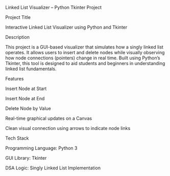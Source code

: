 Linked List Visualizer – Python Tkinter Project

Project Title

Interactive Linked List Visualizer using Python and Tkinter

Description

This project is a GUI-based visualizer that simulates how a singly linked list operates. It allows users to insert and delete nodes while visually observing how node connections (pointers) change in real time. Built using Python’s Tkinter, this tool is designed to aid students and beginners in understanding linked list fundamentals.

Features

Insert Node at Start

Insert Node at End

Delete Node by Value

Real-time graphical updates on a Canvas

Clean visual connection using arrows to indicate node links

Tech Stack

Programming Language: Python 3

GUI Library: Tkinter

DSA Logic: Singly Linked List Implementation

